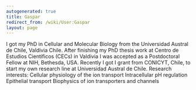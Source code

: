 ```yaml
---
autogenerated: true
title: Gaspar
redirect_from: /wiki/User:Gaspar
layout: page
---
```


I got my PhD in Cellular and Molecular Biology from the Universidad
Austral de Chile, Valdivia Chile. After finishing my PhD thesis work at
Centro de Estudios Científicos (CECs) in Valdivia I was accepted as a
Postdoctoral Fellow at NIH, Bethesda, USA. Recently I got I grant from
CONICYT, Chile, to start my own research line at Universidad Austral de
Chile. Research interests: Cellular physiology of the ion transport
Intracellular pH regulation Epithelial transport Biophysics of ion
transporters and channels
